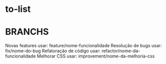 # to-list

# BRANCHS

Novas features usar: feature/nome-funcionalidade
Resolução de bugs usar: fix/nome-do-bug
Refatoração de código usar: refactor/nome-da-funcionalidade
Melhorar CSS usar: improvement/nome-da-melhoria-css